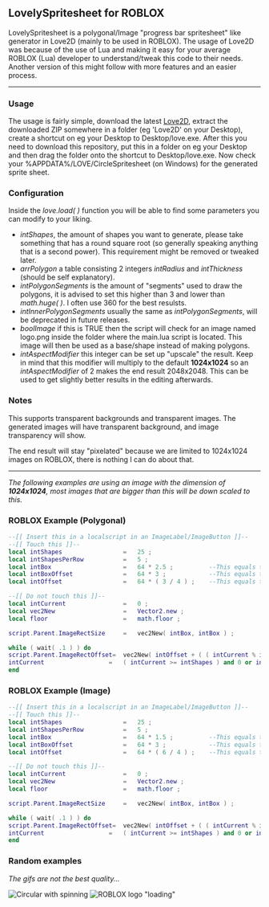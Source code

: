 ## LovelySpritesheet for ROBLOX

LovelySpritesheet is a polygonal/Image "progress bar spritesheet" like generator in Love2D (mainly to be used in ROBLOX). The usage of Love2D was because of the use of Lua and making it easy for your average ROBLOX (Lua) developer to understand/tweak this code to their needs. Another version of this might follow with more features and an easier process.



----------
### Usage
The usage is fairly simple, download the latest [Love2D](https://love2d.org/), extract the downloaded ZIP somewhere in a folder (eg 'Love2D' on your Desktop), create a shortcut on eg your Desktop to Desktop/love.exe. After this you need to download this repository, put this in a folder on eg your Desktop and then drag the folder onto the shortcut to Desktop/love.exe. Now check your %APPDATA%/LOVE/CircleSpritesheet (on Windows) for the generated sprite sheet.

### Configuration
Inside the *love.load( )* function you will be able to find some parameters you can modify to your liking.

 - *intShapes*, the amount of shapes you want to generate, please take something that has a round square root (so generally speaking anything that is a second power). This requirement might be removed or tweaked later.
 - *arrPolygon* a table consisting 2 integers *intRadius* and *intThickness* (should be self explanatory).
 - *intPolygonSegments* is the amount of "segments" used to draw the polygons, it is advised to set this higher than 3 and lower than *math.huge( )*. I often use 360 for the best resulsts.
 - *intInnerPolygonSegments* usually the same as *intPolygonSegments*, will be deprecated in future releases.
 - *boolImage* if this is TRUE then the script will check for an image named logo.png inside the folder where the main.lua script is located. This image will then be used as a base/shape instead of making polygons.
 - *intAspectModifier* this integer can be set up "upscale" the result. Keep in mind that this modifier will multiply to the default **1024x1024** so an *intAspectModifier* of 2 makes the end result 2048x2048. This can be used to get slightly better results in the editing afterwards.


### **Notes**
This supports transparent backgrounds and transparent images. The generated images will have transparent background, and image transparency will show.

The end result will stay "pixelated" because we are limited to 1024x1024 images on ROBLOX, there is nothing I can do about that.

----------

*The following examples are using an image with the dimension of **1024x1024**, most images that are bigger than this will be down scaled to this.*

### ROBLOX Example (Polygonal)

```lua    
--[[ Insert this in a localscript in an ImageLabel/ImageButton ]]--
--[[ Touch this ]]--
local intShapes					=	25 ;
local intShapesPerRow			=	5 ;
local intBox					=	64 * 2.5 ;			--This equals to arrPolygon.intRadius * 2.5
local intBoxOffset				=	64 * 3 ;			--This equals to arrPolygon.intRadius * 3
local intOffset 				=	64 * ( 3 / 4 ) ;	--This equals to arrPolygon.intRadius * ( 3 / 4 )

--[[ Do not touch this ]]--
local intCurrent				=	0 ;
local vec2New					=	Vector2.new ;
local floor						=	math.floor ;

script.Parent.ImageRectSize		=	vec2New( intBox, intBox ) ;

while ( wait( .1 ) ) do
script.Parent.ImageRectOffset=	vec2New( intOffset + ( ( intCurrent % intShapesPerRow ) * intBoxOffset ), intOffset + ( floor( intCurrent / intImagesPerRow ) * intBoxOffset ) ) ;
intCurrent 					=	( intCurrent >= intShapes ) and 0 or intCurrent + 1 ;
end
```


### ROBLOX Example (Image)

```lua
--[[ Insert this in a localscript in an ImageLabel/ImageButton ]]--
--[[ Touch this ]]--
local intShapes					=	25 ;
local intShapesPerRow			=	5 ;
local intBox					=	64 * 1.5 ;			--This equals to arrPolygon.intRadius * 1.5
local intBoxOffset				=	64 * 3 ;			--This equals to arrPolygon.intRadius * 3
local intOffset 				=	64 * ( 6 / 4 ) ;	--This equals to arrPolygon.intRadius * ( 6 / 4 )

--[[ Do not touch this ]]--
local intCurrent				=	0 ;
local vec2New					=	Vector2.new ;
local floor						=	math.floor ;

script.Parent.ImageRectSize		=	vec2New( intBox, intBox ) ;

while ( wait( .1 ) ) do
script.Parent.ImageRectOffset=	vec2New( intOffset + ( ( intCurrent % intShapesPerRow ) * intBoxOffset ), intOffset + ( floor( intCurrent / intImagesPerRow ) * intBoxOffset ) ) ;
intCurrent 					=	( intCurrent >= intShapes ) and 0 or intCurrent + 1 ;
end
```

### Random examples
*The gifs are not the best quality...*

![Circular with spinning](https://i.gyazo.com/d664a1721a81749abcc40df780cb4315.gif)
![ROBLOX logo "loading"](https://i.gyazo.com/9f5b124311d13df3405fc5a2f0f338f8.gif)
